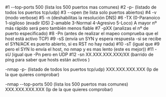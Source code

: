 #1 --top-ports 500 (lista los 500 puertos mas comunes)
#2 -p- (listado de todos los puertos tcp/udp)
#3 --open (te lista solo puertos abiertos)
#4 -v (modo verbose)
#5 -n (deshabilitas la resolución DNS)
#6 -TX (0-Paranoico 1-sigiloso (evadir IDS) 2-amable 3-Normal 4-Agresivo 5-Loco) A mayor nº más rápido será pero también menos fiable
#7 -pXX (analizas el nº de puerto especificado)
#8 -Pn (antes de realizar el mapeo comprueba que el host está activo TCP)
#9 -sS (envía un SYN y espera respuesta -si se recibe el SYN/ACK es puerto abierto, si es RST no hay nada)
#10 -sT (igual que #9 pero el SYN lo envía el host, no nmap y es mas lento (este es mejor))
#11 -sU )igual que -Pn pero en UDP
#12 -sn XX.XXX.XXX.XXX/XX (barrido de ping para saber que hosts están activos )



-nmap -p- (listado de todos los puertos tcp/udp) XXX.XXX.XXX.XXX (Ip de la que quieres comprobar)

-nmap --top-ports 500 (lista los 500 puertos mas comunes) XXX.XXX.XXX.XXX (Ip de la que quieres comprobar)

